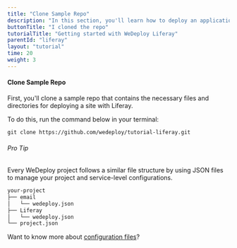 ```yaml
---
title: "Clone Sample Repo"
description: "In this section, you'll learn how to deploy an application using WeDeploy Liferay."
buttonTitle: "I cloned the repo"
tutorialTitle: "Getting started with WeDeploy Liferay"
parentId: "liferay"
layout: "tutorial"
time: 20
weight: 3
---
```


#### Clone Sample Repo

First, you'll clone a sample repo that contains the necessary files and directories for deploying a site with Liferay.

To do this, run the command below in your terminal:

```xml
git clone https://github.com/wedeploy/tutorial-liferay.git
```

<aside>

###### <span class="icon-16-star"></span> Pro Tip

Every WeDeploy project follows a similar file structure by using JSON files to manage your project and service-level configurations.

```xml
your-project
├── email
│   └── wedeploy.json
├── Liferay
│   └── wedeploy.json
└── project.json
```

Want to know more about <a href="/docs/intro/configuration-files.html" target="_blank">configuration files</a>?

</aside>
